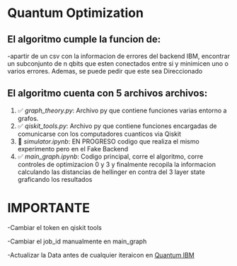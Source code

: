# Quantum Optimization

## El algoritmo cumple la funcion de:
-apartir de un csv con la informacion de errores del backend IBM, encontrar un subconjunto de n qbits que esten conectados entre si y minimicen uno o varios errores. Ademas, se puede pedir que este sea Direccionado


## El algoritmo cuenta con 5 archivos archivos:

1. :white_check_mark: *graph_theory.py*: Archivo py que contiene funciones varias entorno a grafos. 
2. :white_check_mark: *qiskit_tools.py*: Archivo py que contiene funciones encargadas de comunicarse con los computadores cuanticos via Qiskit
3. :wrench: *simulator.ipynb*: EN PROGRESO codigo que realiza el mismo experimento pero en el Fake Backend
4. :white_check_mark: *main_graph.ipynb*: Codigo principal, corre el algoritmo, corre controles de optimizacion 0 y 3 y finalmente recopila la informacion calculando las distancias de hellinger en contra del 3 layer state graficando los resultados

# **IMPORTANTE**

-Cambiar el token en qiskit tools

-Cambiar el job_id manualmente en main_graph

-Actualizar la Data antes de cualquier iteraicon en [Quantum IBM](https://quantum.ibm.com/)